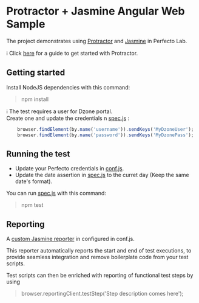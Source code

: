 # Protractor + Jasmine Angular Web Sample
The project demonstrates using [Protractor](http://www.protractortest.org/#/) and [Jasmine](http://jasmine.github.io/) in Perfecto Lab.

:information_source: Click [here](https://community.perfectomobile.com/series/27942) for a guide to get started with Protractor.

## Getting started
Install NodeJS dependencies with this command:

> npm install

:information_source: The test requires a user for Dzone portal. <br/>
Create one and update the credentials n [spec.js](Dzone.js) : <br/>
```JavaScript
    browser.findElement(by.name('username')).sendKeys('MyDzoneUser');
    browser.findElement(by.name('password')).sendKeys('MyDzonePass');
```

## Running the test
- Update your Perfecto credentials in [conf.js](conf.js).
- Update the date assertion in [spec.js](spec.js) to the curret day (Keep the same date's format).

You can run [spec.js](spec.js) with this command:

> npm test

## Reporting 
A [custom Jasmine reporter](http://jasmine.github.io/2.4/custom_reporter.html) in configured in conf.js.

This reporter automatically reports the start and end of test executions, 
to provide seamless integration and remove boilerplate code from your test scripts.

Test scripts can then be enriched with reporting of functional test steps by using 
> browser.reportingClient.testStep('Step description comes here');

